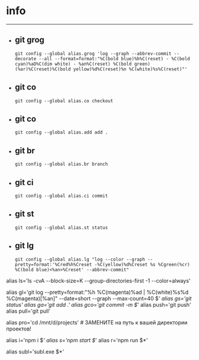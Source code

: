 # info
---

* ## git grog

  `git config --global alias.grog 'log --graph --abbrev-commit --decorate --all --format=format:"%C(bold blue)%h%C(reset) - %C(bold cyan)%aD%C(dim white) - %an%C(reset) %C(bold green)(%ar)%C(reset)%C(bold yellow)%d%C(reset)%n %C(white)%s%C(reset)"'`
* ## git co
  `git config --global alias.co checkout`
* ## git co
  `git config --global alias.add add .`
* ## git br
  `git config --global alias.br branch`
* ## git ci
  `git config --global alias.ci commit`
* ## git st
   `git config --global alias.st status`
* ## git lg
   `git config --global alias.lg "log --color --graph --pretty=format:'%Cred%h%Creset -%C(yellow)%d%Creset %s %Cgreen(%cr) %C(bold blue)<%an>%Creset' --abbrev-commit"`

alias ls='ls -cvA --block-size=K --group-directories-first -1 --color=always'

alias gl='git log --pretty=format:"%h %C(magenta)%ad | %C(white)%s%d %C(magenta)[%an]" --date=short --graph --max-count=40 $*'
alias gs='git status'
alias ga='git add .'
alias gco='git commit -m $*'
alias push='git push'
alias pull='git pull'

alias pro='cd /mnt/d/projects' # ЗАМЕНИТЕ на путь к вашей директории проектов!

alias i='npm i $*'
alias s='npm start $*'
alias r='npm run $*'

alias subl='subl.exe $*'

